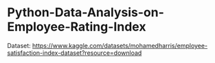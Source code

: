 # Python-Data-Analysis-on-Employee-Rating-Index
Dataset: https://www.kaggle.com/datasets/mohamedharris/employee-satisfaction-index-dataset?resource=download
